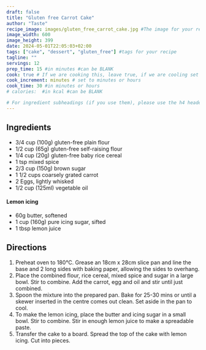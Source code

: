 ```yaml
---
draft: false
title: "Gluten free Carrot Cake"
author: "Taste"
recipe_image: images/gluten_free_carrot_cake.jpg #The image for your recipe
image_width: 600
image_height: 399
date: 2024-05-01T22:05:03+02:00
tags: ["cake", "dessert", "gluten_free"] #tags for your recipe
tagline: ""
servings: 12
prep_time: 15 #in minutes #can be BLANK
cook: true # If we are cooking this, leave true, if we are cooling set to false
cook_increment: minutes # set to minutes or hours
cook_time: 30 #in minutes or hours
# calories:  #in kcal #can be BLANK

# For ingredient subheadings (if you use them), please use the h4 header.  For print view I have those elements targeted
---
```



## Ingredients

- 3/4 cup (100g) gluten-free plain flour
- 1/2 cup (65g) gluten-free self-raising flour
- 1/4 cup (20g) gluten-free baby rice cereal
- 1 tsp mixed spice
- 2/3 cup (150g) brown sugar
- 1 1/2 cups coarsely grated carrot
- 2 Eggs, lightly whisked
- 1/2 cup (125ml) vegetable oil

#### Lemon icing
- 60g butter, softened
- 1 cup (160g) pure icing sugar, sifted
- 1 tbsp lemon juice

## Directions

1. Preheat oven to 180°C. Grease an 18cm x 28cm slice pan and line the base and 2 long sides with baking paper, allowing the sides to overhang.
2. Place the combined flour, rice cereal, mixed spice and sugar in a large bowl. Stir to combine. Add the carrot, egg and oil and stir until just combined.
3. Spoon the mixture into the prepared pan. Bake for 25-30 mins or until a skewer inserted in the centre comes out clean. Set aside in the pan to cool.
4. To make the lemon icing, place the butter and icing sugar in a small bowl. Stir to combine. Stir in enough lemon juice to make a spreadable paste.
5. Transfer the cake to a board. Spread the top of the cake with lemon icing. Cut into pieces.